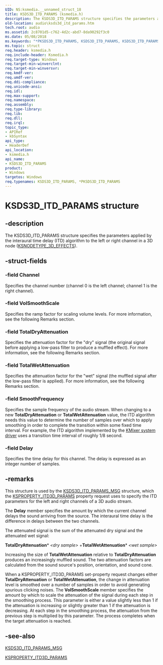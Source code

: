 ```yaml
---
UID: NS:ksmedia.__unnamed_struct_18
title: KSDS3D_ITD_PARAMS (ksmedia.h)
description: The KSDS3D_ITD_PARAMS structure specifies the parameters applied by the interaural time delay (ITD) algorithm to the left or right channel in a 3D node (KSNODETYPE_3D_EFFECTS).
old-location: audio\ksds3d_itd_params.htm
tech.root: audio
ms.assetid: 2c8701d5-c762-4d2c-abd7-8da90292f3c0
ms.date: 05/08/2018
ms.keywords: "*PKSDS3D_ITD_PARAMS, KSDS3D_ITD_PARAMS, KSDS3D_ITD_PARAMS structure [Audio Devices], PKSDS3D_ITD_PARAMS, PKSDS3D_ITD_PARAMS structure pointer [Audio Devices], aud-prop_169748c9-f538-47d2-ae3c-ae34cca26f00.xml, audio.ksds3d_itd_params, ksmedia/KSDS3D_ITD_PARAMS, ksmedia/PKSDS3D_ITD_PARAMS"
ms.topic: struct
req.header: ksmedia.h
req.include-header: Ksmedia.h
req.target-type: Windows
req.target-min-winverclnt: 
req.target-min-winversvr: 
req.kmdf-ver: 
req.umdf-ver: 
req.ddi-compliance: 
req.unicode-ansi: 
req.idl: 
req.max-support: 
req.namespace: 
req.assembly: 
req.type-library: 
req.lib: 
req.dll: 
req.irql: 
topic_type:
- APIRef
- kbSyntax
api_type:
- HeaderDef
api_location:
- ksmedia.h
api_name:
- KSDS3D_ITD_PARAMS
product:
- Windows
targetos: Windows
req.typenames: KSDS3D_ITD_PARAMS, *PKSDS3D_ITD_PARAMS
---
```


# KSDS3D_ITD_PARAMS structure


## -description


The KSDS3D_ITD_PARAMS structure specifies the parameters applied by the interaural time delay (ITD) algorithm to the left or right channel in a 3D node (<a href="https://msdn.microsoft.com/library/windows/hardware/ff537148">KSNODETYPE_3D_EFFECTS</a>).


## -struct-fields




### -field Channel

Specifies the channel number (channel 0 is the left channel; channel 1 is the right channel).


### -field VolSmoothScale

Specifies the ramp factor for scaling volume levels. For more information, see the following Remarks section.


### -field TotalDryAttenuation

Specifies the attenuation factor for the "dry" signal (the original signal before applying a low-pass filter to produce a muffled effect). For more information, see the following Remarks section.


### -field TotalWetAttenuation

Specifies the attenuation factor for the "wet" signal (the muffled signal after the low-pass filter is applied). For more information, see the following Remarks section.


### -field SmoothFrequency

Specifies the sample frequency of the audio stream. When changing to a new <b>TotalDryAttenuation</b> or <b>TotalWetAttenuation</b> value, the ITD algorithm needs this value to determine the number of samples over which to apply smoothing in order to complete the transition within some fixed time interval. For example, the ITD algorithm implemented by the <a href="https://msdn.microsoft.com/827997e2-6f07-4635-ac35-4ad026b82eae">KMixer system driver</a> uses a transition time interval of roughly 1/8 second.


### -field Delay

Specifies the time delay for this channel. The delay is expressed as an integer number of samples.


## -remarks



This structure is used by the <a href="https://msdn.microsoft.com/library/windows/hardware/ff537114">KSDS3D_ITD_PARAMS_MSG</a> structure, which the <a href="https://msdn.microsoft.com/library/windows/hardware/ff537358">KSPROPERTY_ITD3D_PARAMS</a> property request uses to specify the ITD parameters for the left and right channels of a 3D audio stream.

The <b>Delay</b> member specifies the amount by which the current channel delays the sound arriving from the source. The interaural time delay is the difference in delays between the two channels.

The attenuated signal is the sum of the attenuated dry signal and the attenuated wet signal:

<b>TotalDryAttenuation</b>*
    <i>&lt;dry sample&gt;</i>
    +<b>TotalWetAttenuation</b>*
    <i>&lt;wet sample&gt;</i>

Increasing the size of <b>TotalWetAttenuation</b> relative to <b>TotalDryAttenuation</b> produces an increasingly muffled sound. The two attenuation factors are calculated from the sound source's position, orientation, and sound cone.

When a KSPROPERTY_ITD3D_PARAMS set-property request changes either <b>TotalDryAttenuation</b> or <b>TotalWetAttenuation</b>, the change in attenuation level is smoothed over a number of samples in order to avoid generating spurious clicking noises. The <b>VolSmoothScale</b> member specifies the amount by which to scale the attenuation of the signal during each step in the smoothing process. This parameter is either a value slightly less than 1 if the attenuation is increasing or slightly greater than 1 if the attenuation is decreasing. At each step in the smoothing process, the attenuation from the previous step is multiplied by this parameter. The process completes when the target attenuation is reached.




## -see-also




<a href="https://msdn.microsoft.com/library/windows/hardware/ff537114">KSDS3D_ITD_PARAMS_MSG</a>



<a href="https://msdn.microsoft.com/library/windows/hardware/ff537358">KSPROPERTY_ITD3D_PARAMS</a>
 

 

